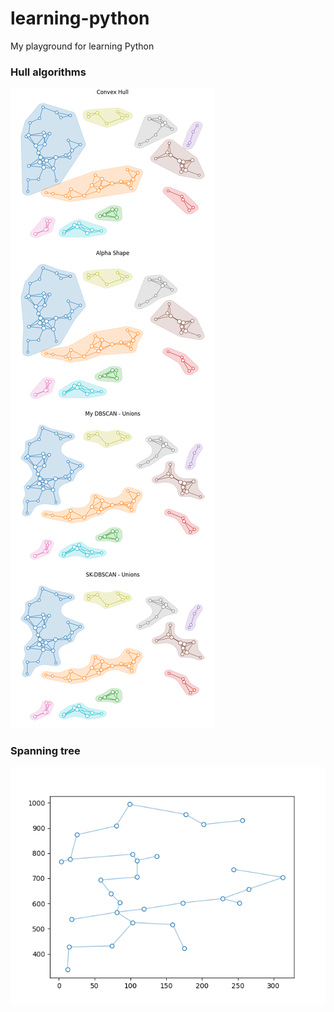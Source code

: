 # learning-python

My playground for learning Python

### Hull algorithms

![resources/hulls.png](resources/hulls.png)

### Spanning tree

![resources/spanning-tree.png](resources/spanning-tree.png)
